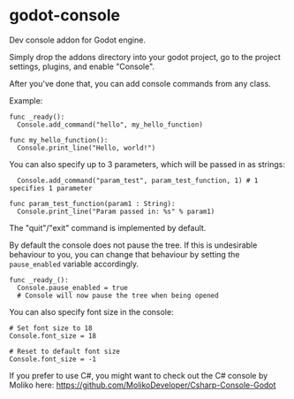 # godot-console
Dev console addon for Godot engine.

Simply drop the addons directory into your godot project, go to the project settings, plugins, and enable "Console".

After you've done that, you can add console commands from any class.

Example:

```gdscript
func _ready():
  Console.add_command("hello", my_hello_function)

func my_hello_function():
  Console.print_line("Hello, world!")
```

You can also specify up to 3 parameters, which will be passed in as strings:

```gdscript
  Console.add_command("param_test", param_test_function, 1) # 1 specifies 1 parameter

func param_test_function(param1 : String):
  Console.print_line("Param passed in: %s" % param1)
```

The "quit"/"exit" command is implemented by default.

By default the console does not pause the tree. If this is undesirable behaviour to you, you can change that behaviour by setting the `pause_enabled` variable accordingly.

```gdscript
func _ready_():
  Console.pause_enabled = true
  # Console will now pause the tree when being opened
```

You can also specify font size in the console:
```gdscript
# Set font size to 18
Console.font_size = 18 

# Reset to default font size
Console.font_size = -1
```

If you prefer to use C#, you might want to check out the C# console by Moliko here: https://github.com/MolikoDeveloper/Csharp-Console-Godot
